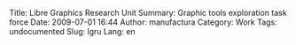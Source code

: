 Title: Libre Graphics Research Unit
Summary: Graphic tools exploration task force
Date: 2009-07-01 16:44
Author: manufactura
Category: Work
Tags: undocumented
Slug: lgru
Lang: en

